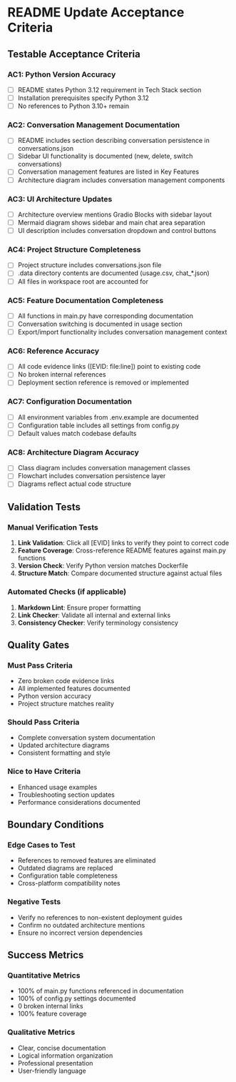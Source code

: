 # README Update Acceptance Criteria

## Testable Acceptance Criteria

### AC1: Python Version Accuracy
- [ ] README states Python 3.12 requirement in Tech Stack section
- [ ] Installation prerequisites specify Python 3.12
- [ ] No references to Python 3.10+ remain

### AC2: Conversation Management Documentation
- [ ] README includes section describing conversation persistence in conversations.json
- [ ] Sidebar UI functionality is documented (new, delete, switch conversations)
- [ ] Conversation management features are listed in Key Features
- [ ] Architecture diagram includes conversation management components

### AC3: UI Architecture Updates
- [ ] Architecture overview mentions Gradio Blocks with sidebar layout
- [ ] Mermaid diagram shows sidebar and main chat area separation
- [ ] UI description includes conversation dropdown and control buttons

### AC4: Project Structure Completeness
- [ ] Project structure includes conversations.json file
- [ ] .data directory contents are documented (usage.csv, chat_*.json)
- [ ] All files in workspace root are accounted for

### AC5: Feature Documentation Completeness
- [ ] All functions in main.py have corresponding documentation
- [ ] Conversation switching is documented in usage section
- [ ] Export/import functionality includes conversation management context

### AC6: Reference Accuracy
- [ ] All code evidence links ([EVID: file:line]) point to existing code
- [ ] No broken internal references
- [ ] Deployment section reference is removed or implemented

### AC7: Configuration Documentation
- [ ] All environment variables from .env.example are documented
- [ ] Configuration table includes all settings from config.py
- [ ] Default values match codebase defaults

### AC8: Architecture Diagram Accuracy
- [ ] Class diagram includes conversation management classes
- [ ] Flowchart includes conversation persistence layer
- [ ] Diagrams reflect actual code structure

## Validation Tests

### Manual Verification Tests
1. **Link Validation**: Click all [EVID] links to verify they point to correct code
2. **Feature Coverage**: Cross-reference README features against main.py functions
3. **Version Check**: Verify Python version matches Dockerfile
4. **Structure Match**: Compare documented structure against actual files

### Automated Checks (if applicable)
1. **Markdown Lint**: Ensure proper formatting
2. **Link Checker**: Validate all internal and external links
3. **Consistency Checker**: Verify terminology consistency

## Quality Gates

### Must Pass Criteria
- Zero broken code evidence links
- All implemented features documented
- Python version accuracy
- Project structure matches reality

### Should Pass Criteria
- Complete conversation system documentation
- Updated architecture diagrams
- Consistent formatting and style

### Nice to Have Criteria
- Enhanced usage examples
- Troubleshooting section updates
- Performance considerations documented

## Boundary Conditions

### Edge Cases to Test
- References to removed features are eliminated
- Outdated diagrams are replaced
- Configuration table completeness
- Cross-platform compatibility notes

### Negative Tests
- Verify no references to non-existent deployment guides
- Confirm no outdated architecture mentions
- Ensure no incorrect version dependencies

## Success Metrics

### Quantitative Metrics
- 100% of main.py functions referenced in documentation
- 100% of config.py settings documented
- 0 broken internal links
- 100% feature coverage

### Qualitative Metrics
- Clear, concise documentation
- Logical information organization
- Professional presentation
- User-friendly language